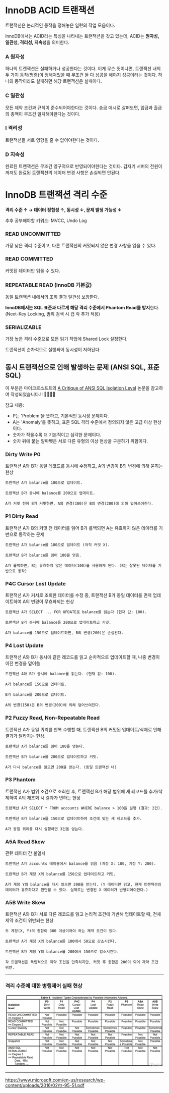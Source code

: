# InnoDB ACID 트랜잭션

트랜잭션은 논리적인 동작을 정해놓은 일련의 작업 모음이다.

InnoDB에서는 ACID라는 특성을 나타내는 트랜잭션을 갖고 있는데,
ACID는 **원자성, 일관성, 격리성, 지속성**을 의미한다.

### A 원자성 
하나의 트랜잭션은 실패하거나 성공한다는 것이다. 
이게 무슨 뜻이냐면, 트랜잭션 내의 두 가지 동작(명령)이 정해져있을 때 무조건 둘 다 성공을 해야지 성공이라는 것이다.
하나의 동작이라도 실패하면 해당 트랜잭션은 실패이다.

### C 일관성
모든 제약 조건과 규칙이 준수되어야한다는 것이다. 송금 예시로 살펴보면, 입금과 출금의 총액이 무조건 일치해야한다는 것이다.

### I 격리성
트랜잭션들 서로 영향을 줄 수 없어야한다는 것이다.

### D 지속성
완료된 트랜잭션은 무조건 영구적으로 반영되어야한다는 것이다. 갑자기 서버의 전원이 꺼져도 완료된 트랜잭션의 데이터 변경 사항은 손실되면 안된다.

# InnoDB 트랜잭션 격리 수준
**격리 수준 ↑ → 데이터 정합성 ↑, 동시성 ↓, 문제 발생 가능성 ↓**

추후 공부해야할 키워드: MVCC, Undo Log

### READ UNCOMMITTED
가장 낮은 격리 수준이고, 다른 트랜잭션의 커밋되지 않은 변경 사항을 읽을 수 있다.

### READ COMMITTED
커밋된 데이터만 읽을 수 있다. 

### REPEATABLE READ (InnoDB 기본값)
동일 트랜잭션 내에서의 조회 결과 일관성 보장한다.

**InnoDB에서는 SQL 표준과 다르게 해당 격리 수준에서 Phantom Read를 방지**한다. (Next-Key Locking, 범위 검색 시 갭 락 추가 적용)

### SERIALIZABLE 
가장 높은 격리 수준으로 모든 읽기 작업에 Shared Lock 설정한다.

트랜잭션이 순차적으로 실행되어 동시성이 저하된다.

## 동시 트랜잭션으로 인해 발생하는 문제 (ANSI SQL, 표준 SQL)
이 부분은 마이크로소프트의 [A Critique of ANSI SQL Isolation Level](https://www.microsoft.com/en-us/research/wp-content/uploads/2016/02/tr-95-51.pdf) 논문을 참고하여 작성되었습니다.!! 🙇‍♂️🙇‍♂️

참고 내용:
- P는 'Problem'을 뜻하고, 기본적인 동시성 문제이다.
- A는 'Anomaly'를 뜻하고, 표준 SQL 격리 수준에서 정의되지 않은 고급 이상 현상이다.
- 숫자가 작을수록 더 기본적이고 심각한 문제이다.
- 숫자 뒤에 붙는 알파벳은 서로 다른 유형의 이상 현상을 구분하기 위함이다.

### Dirty Write P0
트랜잭션 A와 B가 동일 레코드를 동시에 수정하고, A의 변경이 B의 변경에 의해 묻히는 현상

```
트랜잭션 A가 balance를 100으로 업데이트.

트랜잭션 B가 동시에 balance를 200으로 업데이트.

A가 커밋 전에 B가 커밋하면, A의 변경(100)은 B의 변경(200)에 의해 덮어쓰여진다.
```

### P1 Dirty Read 
트랜잭션 A가 B의 커밋 전 데이터를 읽어 B가 롤백되면 A는 유효하지 않은 데이터를 기반으로 동작하는 문제

```
트랜잭션 A가 balance를 100으로 업데이트 (아직 커밋 X).

트랜잭션 B가 balance를 읽어 100을 얻음.

A가 롤백하면, B는 유효하지 않은 데이터(100)를 사용하게 된다. (B는 잘못된 데이터를 기반으로 동작)
```

### P4C Cursor Lost Update
트랜잭션 A가 커서로 조회한 데이터를 수정 중, 트랜잭션 B가 동일 데이터를 먼저 업데이트하여 A의 변경이 무효화되는 현상

```
트랜잭션 A가 SELECT ... FOR UPDATE로 balance를 읽는다 (현재 값: 100).

트랜잭션 B가 동시에 balance를 200으로 업데이트하고 커밋.

A가 balance를 150으로 업데이트하면, B의 변경(200)은 손실된다.
```

### P4 Lost Update
트랜잭션 A와 B가 동시에 같은 레코드를 읽고 순차적으로 업데이트할 때, 나중 변경이 이전 변경을 덮어씀

```
트랜잭션 A와 B가 동시에 balance를 읽는다. (현재 값: 100).

A가 balance를 150으로 업데이트.

B가 balance를 200으로 업데이트.

A의 변경(150)은 B의 변경(200)에 의해 덮어쓰여진다.
```

### P2 Fuzzy Read, Non-Repeatable Read
트랜잭션 A가 동일 쿼리를 반복 수행할 때, 트랜잭션 B의 커밋된 업데이트/삭제로 인해 결과가 달라지는 현상.

```
트랜잭션 A가 balance를 읽어 100을 얻는다.

트랜잭션 B가 balance를 200으로 업데이트하고 커밋.

A가 다시 balance를 읽으면 200을 얻는다. (동일 트랜잭션 내)
```

### P3 Phantom 
트랜잭션 A가 범위 조건으로 조회한 후, 트랜잭션 B가 해당 범위에 새 레코드를 추가/삭제하여 A의 재조회 시 결과가 변하는 현상

```
트랜잭션 A가 SELECT * FROM accounts WHERE balance > 100을 실행 (결과: 2건).

트랜잭션 B가 balance를 150으로 업데이트하여 조건에 맞는 새 레코드를 추가.

A가 동일 쿼리를 다시 실행하면 3건을 얻는다.
```

### A5A Read Skew
관련 데이터 간 불일치

```
트랜잭션 A가 accounts 테이블에서 balance를 읽음 (계정 X: 100, 계정 Y: 200).

트랜잭션 B가 계정 X의 balance를 150으로 업데이트하고 커밋.

A가 계정 Y의 balance를 다시 읽으면 200을 얻는다. (Y 데이터만 읽고, 현재 트랜젝션의 데이터가 유효하다고 판단할 수 있다. 실제로는 변경된 X 데이터가 반영되어야한다.)
```

### A5B Write Skew 
트랜잭션 A와 B가 서로 다른 레코드를 읽고 논리적 조건에 기반해 업데이트할 때, 전체 제약 조건이 위반되는 현상

```
두 계정(X, Y)의 총합이 300 이상이어야 하는 제약 조건이 있다.

트랜잭션 A가 계정 X의 balance를 100에서 50으로 감소시킨다.

트랜잭션 B가 계정 Y의 balance를 200에서 150으로 감소시킨다.

각 트랜잭션은 독립적으로 제약 조건을 만족하지만, 커밋 후 총합은 200이 되어 제약 조건 위반.
```

---

### 격리 수준에 대한 병행제어 실패 현상

![img.png](../../data/img/img_5.png)



---
https://www.microsoft.com/en-us/research/wp-content/uploads/2016/02/tr-95-51.pdf